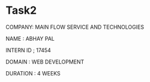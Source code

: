 # Task2

COMPANY: MAIN FLOW SERVICE AND TECHNOLOGIES

NAME : ABHAY PAL

INTERN ID ; 17454

DOMAIN : WEB DEVELOPMENT

DURATION : 4 WEEKS
